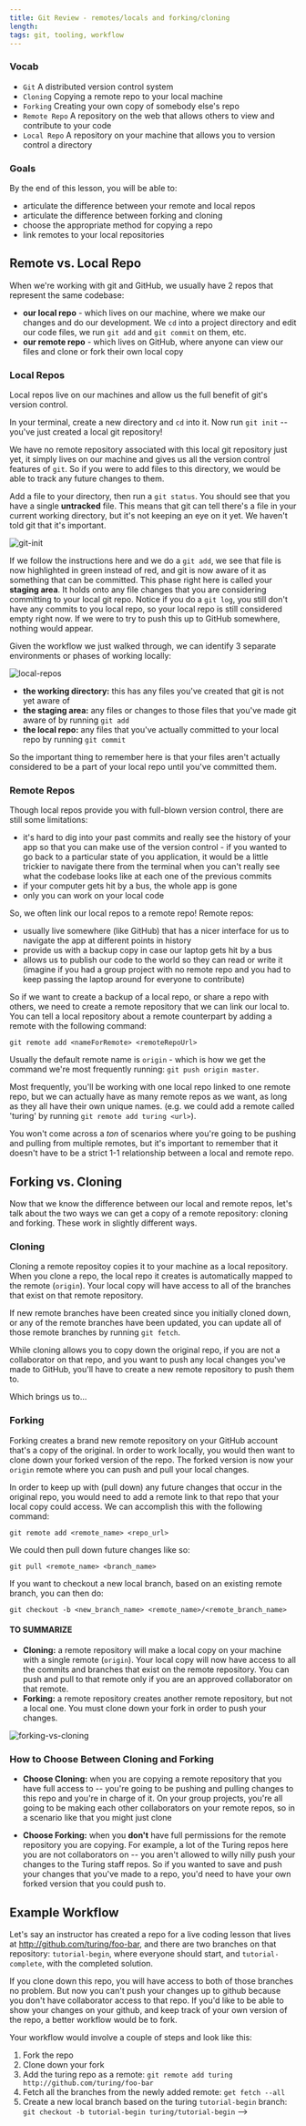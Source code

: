 ```yaml
---
title: Git Review - remotes/locals and forking/cloning
length:
tags: git, tooling, workflow
---
```


### Vocab

- `Git` A distributed version control system
- `Cloning` Copying a remote repo to your local machine
- `Forking` Creating your own copy of somebody else's repo
- `Remote Repo` A repository on the web that allows others to view and contribute to your code
- `Local Repo` A repository on your machine that allows you to version control a directory

### Goals

By the end of this lesson, you will be able to:

* articulate the difference between your remote and local repos
* articulate the difference between forking and cloning
* choose the appropriate method for copying a repo
* link remotes to your local repositories


## Remote vs. Local Repo

When we're working with git and GitHub, we usually have 2 repos that represent the same codebase:

* **our local repo** - which lives on our machine, where we make our changes and do our development. We `cd` into a project directory and edit our code files, we run `git add` and `git commit` on them, etc.
* **our remote repo** - which lives on GitHub, where anyone can view our files and clone or fork their own local copy

### Local Repos

Local repos live on our machines and allow us the full benefit of git's version control.

In your terminal, create a new directory and `cd` into it. Now run `git init` -- you've just created a local git repository!

We have no remote repository associated with this local git repository just yet, it simply lives on our machine and gives us all the version control features of `git`. So if you were to add files to this directory, we would be able to track any future changes to them.

Add a file to your directory, then run a `git status`. You should see that you have a single **untracked** file. This means that git can tell there's a file in your current working directory, but it's not keeping an eye on it yet. We haven't told git that it's important. 

![git-init](/assets/images/lessons/git/git-init.gif)

If we follow the instructions here and we do a `git add`, we see that file is now highlighted in green instead of red, and git is now aware of it as something that can be committed. This phase right here is called your **staging area**. It holds onto any file changes that you are considering committing to your local git repo. Notice if you do a `git log`, you still don't have any commits to you local repo, so your local repo is still considered empty right now. If we were to try to push this up to GitHub somewhere, nothing would appear.

Given the workflow we just walked through, we can identify 3 separate environments or phases of working locally:

![local-repos](/assets/images/lessons/git/local-repos.png)

* **the working directory:** this has any files you've created that git is not yet aware of
* **the staging area:** any files or changes to those files that you've made git aware of by running `git add`
* **the local repo:** any files that you've actually committed to your local repo by running `git commit`

So the important thing to remember here is that your files aren't actually considered to be a part of your local repo until you've committed them.


### Remote Repos

Though local repos provide you with full-blown version control, there are still some limitations:

* it's hard to dig into your past commits and really see the history of your app so that you can make use of the version control - if you wanted to go back to a particular state of you application, it would be a little trickier to navigate there from the terminal when you can't really see what the codebase looks like at each one of the previous commits
* if your computer gets hit by a bus, the whole app is gone
* only you can work on your local code

So, we often link our local repos to a remote repo! Remote repos:

* usually live somewhere (like GitHub) that has a nicer interface for us to navigate the app at different points in history
* provide us with a backup copy in case our laptop gets hit by a bus
* allows us to publish our code to the world so they can read or write it (imagine if you had a group project with no remote repo and you had to keep passing the laptop around for everyone to contribute)

So if we want to create a backup of a local repo, or share a repo with others, we need to create a remote repository that we can link our local to. You can tell a local repository about a remote counterpart by adding a remote with the following command:

`git remote add <nameForRemote> <remoteRepoUrl>`

Usually the default remote name is `origin` - which is how we get the command we're most frequently running: `git push origin master`. 

Most frequently, you'll be working with one local repo linked to one remote repo, but we can actually have as many remote repos as we want, as long as they all have their own unique names. (e.g. we could add a remote called 'turing' by running `git remote add turing <url>`).

You won't come across a *ton* of scenarios where you're going to be pushing and pulling from multiple remotes, but it's important to remember that it doesn't have to be a strict 1-1 relationship between a local and remote repo.


## Forking vs. Cloning

Now that we know the difference between our local and remote repos, let's talk about the two ways we can get a copy of a remote repository: cloning and forking. These work in slightly different ways.

### Cloning

Cloning a remote repositoy copies it to your machine as a local repository. When you clone a repo, the local repo it creates is automatically mapped to the remote (`origin`). Your local copy will have access to all of the branches that exist on that remote repository.

If new remote branches have been created since you initially cloned down, or any of the remote branches have been updated, you can update all of those remote branches by running `git fetch`.

While cloning allows you to copy down the original repo, if you are not a collaborator on that repo, and you want to push any local changes you've made to GitHub, you'll have to create a new remote repository to push them to.

Which brings us to...

### Forking

Forking creates a brand new remote repository on your GitHub account that's a copy of the original. In order to work locally, you would then want to clone down your forked version of the repo. The forked version is now your `origin` remote where you can push and pull your local changes.

In order to keep up with (pull down) any future changes that occur in the original repo, you would need to add a remote link to that repo that your local copy could access. We can accomplish this with the following command:

`git remote add <remote_name> <repo_url>`

We could then pull down future changes like so:

`git pull <remote_name> <branch_name>`


If you want to checkout a new local branch, based on an existing remote branch, you can then do:

`git checkout -b <new_branch_name> <remote_name>/<remote_branch_name>`




#### TO SUMMARIZE


* **Cloning:** a remote repository will make a local copy on your machine with a single remote (`origin`). Your local copy will now have access to all the commits and branches that exist on the remote repository. You can push and pull to that remote only if you are an approved collaborator on that remote.
* **Forking:** a remote repository creates another remote repository, but not a local one. You must clone down your fork in order to push your changes. 

![forking-vs-cloning](/assets/images/lessons/git/forking-vs-cloning.png)



### How to Choose Between Cloning and Forking

* **Choose Cloning:** when you are copying a remote repository that you have full access to -- you're going to be pushing and pulling changes to this repo and you're in charge of it. On your group projects, you're all going to be making each other collaborators on your remote repos, so in a scenario like that you might just clone

* **Choose Forking:** when you **don't** have full permissions for the remote repository you are copying. For example, a lot of the Turing repos here you are not collaborators on -- you aren't allowed to willy nilly push your changes to the Turing staff repos. So if you wanted to save and push your changes that you've made to a repo, you'd need to have your own forked version that you could push to.



## Example Workflow

Let's say an instructor has created a repo for a live coding lesson that lives at http://github.com/turing/foo-bar, and there are two branches on that repository: `tutorial-begin`, where everyone should start, and `tutorial-complete`, with the completed solution.

If you clone down this repo, you will have access to both of those branches no problem. But now you can't push your changes up to github because you don't have collaborator access to that repo. If you'd like to be able to show your changes on your github, and keep track of your own version of the repo, a better workflow would be to fork.

Your workflow would involve a couple of steps and look like this:

1. Fork the repo
2. Clone down your fork
3. Add the turing repo as a remote: `git remote add turing http://github.com/turing/foo-bar`
4. Fetch all the branches from the newly added remote: `get fetch --all`
5. Create a new local branch based on the turing `tutorial-begin` branch: `git checkout -b tutorial-begin turing/tutorial-begin` -->